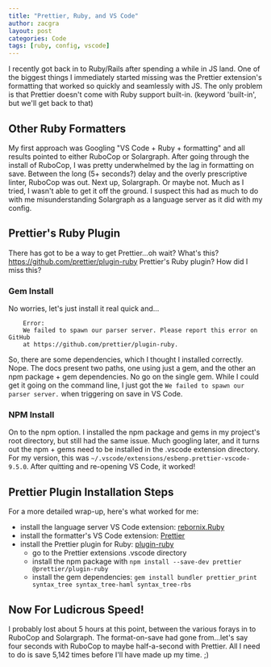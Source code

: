 ```yaml
---
title: "Prettier, Ruby, and VS Code"
author: zacgra
layout: post
categories: Code
tags: [ruby, config, vscode]
---
```


I recently got back in to Ruby/Rails after spending a while in JS land. One of the biggest things I immediately started missing was the Prettier extension's formatting that worked so quickly and seamlessly with JS. The only problem is that Prettier doesn't come with Ruby support built-in. (keyword 'built-in', but we'll get back to that)

## Other Ruby Formatters

My first approach was Googling "VS Code + Ruby + formatting" and all results pointed to either RuboCop or Solargraph. After going through the install of RuboCop, I was pretty underwhelmed by the lag in formatting on save. Between the long (5+ seconds?) delay and the overly prescriptive linter, RuboCop was out. Next up, Solargraph. Or maybe not. Much as I tried, I wasn't able to get it off the ground. I suspect this had as much to do with me misunderstanding Solargraph as a language server as it did with my config.

## Prettier's Ruby Plugin

There has got to be a way to get Prettier...oh wait? What's this? https://github.com/prettier/plugin-ruby Prettier's Ruby plugin? How did I miss this?

### Gem Install

No worries, let's just install it real quick and...

```console
    Error:
    We failed to spawn our parser server. Please report this error on GitHub
    at https://github.com/prettier/plugin-ruby.
```

So, there are some dependencies, which I thought I installed correctly. Nope. The docs present two paths, one using just a gem, and the other an npm package + gem dependencies. No go on the single gem. While I could get it going on the command line, I just got the `We failed to spawn our parser server.` when triggering on save in VS Code.

### NPM Install

On to the npm option. I installed the npm package and gems in my project's root directory, but still had the same issue. Much googling later, and it turns out the npm + gems need to be installed in the .vscode extension directory. For my version, this was `~/.vscode/extensions/esbenp.prettier-vscode-9.5.0`. After quitting and re-opening VS Code, it worked!

## Prettier Plugin Installation Steps

For a more detailed wrap-up, here's what worked for me:

- install the language server VS Code extension: [rebornix.Ruby](https://marketplace.visualstudio.com/items?itemName=rebornix.Ruby)
- install the formatter's VS Code extension: [Prettier](https://marketplace.visualstudio.com/items?itemName=esbenp.prettier-vscode)
- install the Prettier plugin for Ruby: [plugin-ruby](https://github.com/prettier/plugin-ruby)
  - go to the Prettier extensions .vscode directory
  - install the npm package with `npm install --save-dev prettier @prettier/plugin-ruby`
  - install the gem dependencies: `gem install bundler prettier_print syntax_tree syntax_tree-haml syntax_tree-rbs`

## Now For Ludicrous Speed!

I probably lost about 5 hours at this point, between the various forays in to RuboCop and Solargraph. The format-on-save had gone from...let's say four seconds with RuboCop to maybe half-a-second with Prettier. All I need to do is save 5,142 times before I'll have made up my time. ;)
